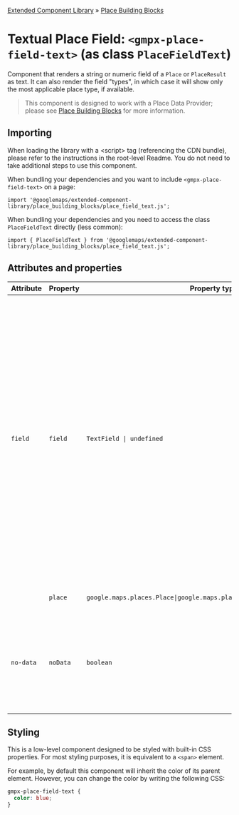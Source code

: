[Extended Component Library](../../../README.md) » [Place Building Blocks](../README.md)

# Textual Place Field: `<gmpx-place-field-text>` (as class `PlaceFieldText`)

Component that renders a string or numeric field of a `Place` or
`PlaceResult` as text. It can also render the field "types", in which case it
will show only the most applicable place type, if available.

> This component is designed to work with a Place Data Provider; please see [Place Building Blocks](../README.md) for more information.

## Importing

When loading the library with a &lt;script&gt; tag (referencing the CDN bundle), please refer to the instructions in the root-level Readme. You do not need to take additional steps to use this component.

When bundling your dependencies and you want to include `<gmpx-place-field-text>` on a page:

```
import '@googlemaps/extended-component-library/place_building_blocks/place_field_text.js';
```

When bundling your dependencies and you need to access the class `PlaceFieldText` directly (less common):

```
import { PlaceFieldText } from '@googlemaps/extended-component-library/place_building_blocks/place_field_text.js';
```

## Attributes and properties

| Attribute | Property | Property type                                                               | Description                                                                                                                                                                                                                                                                                                                                                                                                                                                                                                                                                                                                                                                                                                                                                                                                                                                                                                                                                                                                                                                                                                   | Default | Reflects? |
| --------- | -------- | --------------------------------------------------------------------------- | ------------------------------------------------------------------------------------------------------------------------------------------------------------------------------------------------------------------------------------------------------------------------------------------------------------------------------------------------------------------------------------------------------------------------------------------------------------------------------------------------------------------------------------------------------------------------------------------------------------------------------------------------------------------------------------------------------------------------------------------------------------------------------------------------------------------------------------------------------------------------------------------------------------------------------------------------------------------------------------------------------------------------------------------------------------------------------------------------------------- | ------- | --------- |
| `field`   | `field`  | `TextField \| undefined`                                                    | The field to display, formatted as it is on either a `Place` or `PlaceResult`.<br/><br/>Allowed [`Place` fields](https://developers.google.com/maps/documentation/javascript/reference/place?utm_source=github&utm_medium=documentation&utm_campaign=&utm_content=web_components) are: `businessStatus`, `displayName`, `formattedAddress`, `id`, `internationalPhoneNumber`, `location`, `location.lat`, `location.lng`, `nationalPhoneNumber`, `plusCode.compoundCode`, `plusCode.globalCode`, `rating`, `types`, and `userRatingCount`.<br/><br/>You may also specify one of the equivalent [`PlaceResult` field names](https://developers.google.com/maps/documentation/javascript/reference/places-service?utm_source=github&utm_medium=documentation&utm_campaign=&utm_content=web_components#PlaceResult): `business_status`, `name`, `formatted_address`, `place_id`, `international_phone_number`, `geometry.location`, `geometry.location.lat`, `geometry.location.lng`, `formatted_phone_number`, `plus_code.compound_code`, `plus_code.global_code`, `rating`, `types`, and `user_ratings_total`. |         | ✅         |
|           | `place`  | `google.maps.places.Place\|google.maps.places.PlaceResult\|null\|undefined` | Place data to render, overriding anything provided by context.                                                                                                                                                                                                                                                                                                                                                                                                                                                                                                                                                                                                                                                                                                                                                                                                                                                                                                                                                                                                                                                |         | ❌         |
| `no-data` | `noData` | `boolean`                                                                   | This read-only property and attribute indicate whether the component has the required Place data to display itself.<br/><br/>Use the attribute to target CSS rules if you wish to hide this component, or display alternate content, when there's no valid data.                                                                                                                                                                                                                                                                                                                                                                                                                                                                                                                                                                                                                                                                                                                                                                                                                                              | `true`  | ✅         |

## Styling

This is a low-level component designed to be styled with built-in CSS properties. For most styling purposes, it is equivalent to a `<span>` element.

For example, by default this component will inherit the color of its parent element. However, you can change the color by writing the following CSS:


```css
gmpx-place-field-text {
  color: blue;
}
```



